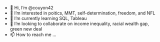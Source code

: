 - 👋 Hi, I’m @couyon42
- 👀 I’m interested in poitics, MMT, self-determination, freedom, and NFL
- 🌱 I’m currently learning SQL, Tableau
- 💞️ I’m looking to collaborate on income inequality, racial wealth gap, green new deal
- 📫 How to reach me ...

<!---
couyon42/couyon42 is a ✨ special ✨ repository because its `README.md` (this file) appears on your GitHub profile.
You can click the Preview link to take a look at your changes.
--->
